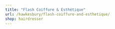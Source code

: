 ```yaml
---
title: "Flash Coiffure & Esthétique"
url: /hawkesbury/flash-coiffure-and-esthetique/
shop: hairdresser
---
```

